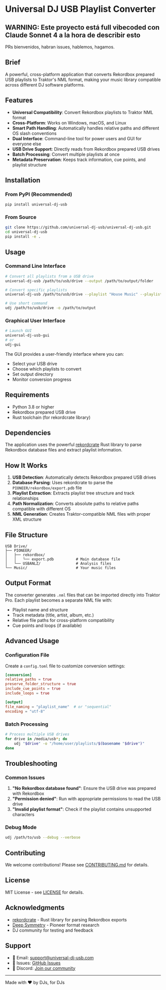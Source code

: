 # Universal DJ USB Playlist Converter

## WARNING: Este proyecto está full vibecoded con Claude Sonnet 4 a la hora de describir esto

PRs bienvenidos, habran issues, hablemos, hagamos.

## Brief

A powerful, cross-platform application that converts Rekordbox prepared USB playlists to Traktor's NML format, making your music library compatible across different DJ software platforms.

## Features

- **Universal Compatibility**: Convert Rekordbox playlists to Traktor NML format
- **Cross-Platform**: Works on Windows, macOS, and Linux
- **Smart Path Handling**: Automatically handles relative paths and different OS slash conventions
- **Dual Interface**: Command-line tool for power users and GUI for everyone else
- **USB Drive Support**: Directly reads from Rekordbox prepared USB drives
- **Batch Processing**: Convert multiple playlists at once
- **Metadata Preservation**: Keeps track information, cue points, and playlist structure

## Installation

### From PyPI (Recommended)

```bash
pip install universal-dj-usb
```

### From Source

```bash
git clone https://github.com/universal-dj-usb/universal-dj-usb.git
cd universal-dj-usb
pip install -e .
```

## Usage

### Command Line Interface

```bash
# Convert all playlists from a USB drive
universal-dj-usb /path/to/usb/drive --output /path/to/output/folder

# Convert specific playlists
universal-dj-usb /path/to/usb/drive --playlist "House Music" --playlist "Techno"

# Use short command
udj /path/to/usb/drive -o /path/to/output
```

### Graphical User Interface

```bash
# Launch GUI
universal-dj-usb-gui
# or
udj-gui
```

The GUI provides a user-friendly interface where you can:

- Select your USB drive
- Choose which playlists to convert
- Set output directory
- Monitor conversion progress

## Requirements

- Python 3.8 or higher
- Rekordbox prepared USB drive
- Rust toolchain (for rekordcrate library)

## Dependencies

The application uses the powerful [rekordcrate](https://github.com/Holzhaus/rekordcrate) Rust library to parse Rekordbox database files and extract playlist information.

## How It Works

1. **USB Detection**: Automatically detects Rekordbox prepared USB drives
2. **Database Parsing**: Uses rekordcrate to parse the `PIONEER/rekordbox/export.pdb` file
3. **Playlist Extraction**: Extracts playlist tree structure and track relationships
4. **Path Normalization**: Converts absolute paths to relative paths compatible with different OS
5. **NML Generation**: Creates Traktor-compatible NML files with proper XML structure

## File Structure

```text
USB Drive/
├── PIONEER/
│   ├── rekordbox/
│   │   └── export.pdb          # Main database file
│   └── USBANLZ/                # Analysis files
└── Music/                      # Your music files
```

## Output Format

The converter generates `.nml` files that can be imported directly into Traktor Pro. Each playlist becomes a separate NML file with:

- Playlist name and structure
- Track metadata (title, artist, album, etc.)
- Relative file paths for cross-platform compatibility
- Cue points and loops (if available)

## Advanced Usage

### Configuration File

Create a `config.toml` file to customize conversion settings:

```toml
[conversion]
relative_paths = true
preserve_folder_structure = true
include_cue_points = true
include_loops = true

[output]
file_naming = "playlist_name"  # or "sequential"
encoding = "utf-8"
```

### Batch Processing

```bash
# Process multiple USB drives
for drive in /media/usb*; do
    udj "$drive" -o "/home/user/playlists/$(basename "$drive")"
done
```

## Troubleshooting

### Common Issues

1. **"No Rekordbox database found"**: Ensure the USB drive was prepared with Rekordbox
2. **"Permission denied"**: Run with appropriate permissions to read the USB drive
3. **"Invalid playlist format"**: Check if the playlist contains unsupported characters

### Debug Mode

```bash
udj /path/to/usb --debug --verbose
```

## Contributing

We welcome contributions! Please see [CONTRIBUTING.md](CONTRIBUTING.md) for details.

## License

MIT License - see [LICENSE](LICENSE) for details.

## Acknowledgments

- [rekordcrate](https://github.com/Holzhaus/rekordcrate) - Rust library for parsing Rekordbox exports
- [Deep Symmetry](https://github.com/Deep-Symmetry) - Pioneer format research
- DJ community for testing and feedback

## Support

- 📧 Email: [support@universal-dj-usb.com](mailto:support@universal-dj-usb.com)
- 🐛 Issues: [GitHub Issues](https://github.com/universal-dj-usb/universal-dj-usb/issues)
- 💬 Discord: [Join our community](https://discord.gg/universal-dj-usb)

---

Made with ❤️ by DJs, for DJs
